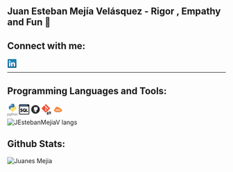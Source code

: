 ## Juan Esteban Mejía Velásquez - Rigor , Empathy and Fun  👋


## Connect with me:

[<img align="left"  width="22px" src="img/linkedin.png" />](https://www.linkedin.com/in/juanestebanmejiav/)

<br />

---

## Programming Languages and Tools:



<img align="left" alt="python" width="26px" src="img/Daco_4428823.png" />

<img align="left" alt="SQL" width="26px" src="img/sql.png" />

<img align="left" alt="GitHub" width="26px" src="img/github.png" />

<img align="left" alt="Git" width="26px" src="img/git.png" />

<img align="left" alt="AWS" width="26px" src="img/Non-Service_Specific_copy__AWS_Cloud-512.webp" />

<br />
<br />

<img alt="JEstebanMejiaV langs" src="https://github-readme-stats.vercel.app/api/top-langs/?username=JEstebanMejiaV&theme=gruvbox&hide_title=true&hide_border=true&count_private=true">


## Github Stats:

<img align="left" alt="Juanes Mejia" src="https://github-readme-stats.vercel.app/api?username=JEstebanMejiaV&show_icons=true&hide_border=true&count_private=true&theme=gruvbox&hide_title=true" />




<!--
**JEstebanMejiaV/JEstebanMejiaV** is a ✨ _special_ ✨ repository because its `README.md` (this file) appears on your GitHub profile.

Here are some ideas to get you started:

- 🔭 I’m currently working on ...
- 🌱 I’m currently learning ...
- 👯 I’m looking to collaborate on ...
- 🤔 I’m looking for help with ...
- 💬 Ask me about ...
- 📫 How to reach me: ...
- 😄 Pronouns: ...
- ⚡ Fun fact: ...
-->
